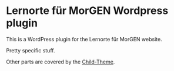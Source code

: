 # Lernorte für MorGEN Wordpress plugin

This is a WordPress plugin for the Lernorte für MorGEN website.

Pretty specific stuff.

Other parts are covered by the [Child-Theme](https://github.com/gen-germany/lernorte-fuer-morgen-childtheme).
